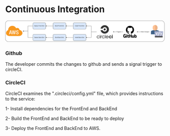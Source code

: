 # Continuous Integration

![](diagrams/Pipeline.png)

### Github

The developer commits the changes to github and sends a signal trigger to circleCI.

### CircleCI

CircleCI examines the ".circleci/config.yml" file, which provides instructions to the service:

1- Install dependencies for the FrontEnd and BackEnd

2- Build the FrontEnd and BackEnd to be ready to deploy

3- Deploy the FrontEnd and BackEnd to AWS.
